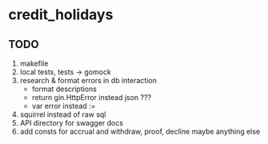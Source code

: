 # credit_holidays


## TODO
1. makefile 
2. local tests, tests -> gomock 
3. research & format errors in db interaction
    - format descriptions
    - return gin.HttpError instead json ???
    - var error instead := 
4. squirrel instead of raw sql
5. API directory for swagger docs 
6. add consts for accrual and withdraw, proof, decline maybe anything else
